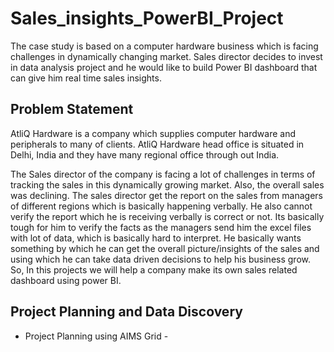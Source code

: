 # Sales_insights_PowerBI_Project

The case study is based on a computer hardware business which is facing challenges in dynamically changing market. Sales director decides to invest in data analysis project and he would like to build Power BI dashboard that can give him real time sales insights.

## Problem Statement

AtliQ Hardware is a company which supplies computer hardware and peripherals to many of clients. AtliQ Hardware head office is situated in Delhi, India and they have many regional office through out India.

The Sales director of the company is facing a lot of challenges in terms of tracking the sales in this dynamically growing market. Also, the overall sales was declining. The sales director get the report on the sales from managers of different regions which is basically happening verbally. He also cannot verify the report which he is receiving verbally is correct or not. Its basically tough for him to verify the facts as the managers send him the excel files with lot of data, which is basically hard to interpret. He basically wants something by which he can get the overall picture/insights of the sales and using which he can take data driven decisions to help his business grow. So, In this projects we will help a company make its own sales related dashboard using power BI.

## Project Planning and Data Discovery

* Project Planning using AIMS Grid -

